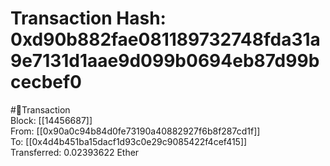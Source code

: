 
Transaction Hash: 0xd90b882fae081189732748fda31a9e7131d1aae9d099b0694eb87d99bcecbef0
====================================================================================
  
#💸Transaction  
Block: [[14456687]]  
From: [[0x90a0c94b84d0fe73190a40882927f6b8f287cd1f]]  
To: [[0x4d4b451ba15dacf1d93c0e29c9085422f4cef415]]  
Transferred: 0.02393622 Ether